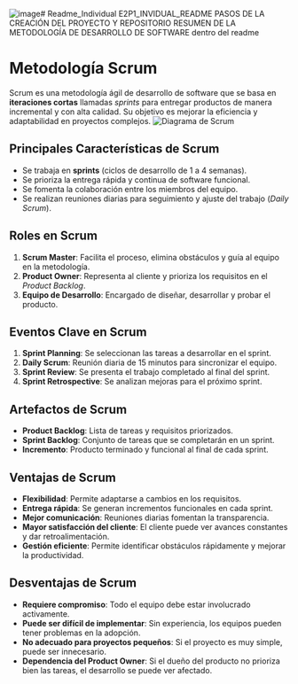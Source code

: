 ![image](https://github.com/user-attachments/assets/6b53a9ec-62d4-4796-8a89-f1a072c2a196)# Readme_Individual
E2P1_INVIDUAL_README PASOS DE LA CREACIÓN DEL PROYECTO Y REPOSITORIO RESUMEN DE LA METODOLOGÍA DE DESARROLLO DE SOFTWARE dentro del readme
# Metodología Scrum

Scrum es una metodología ágil de desarrollo de software que se basa en **iteraciones cortas** llamadas *sprints* para entregar productos de manera incremental y con alta calidad. Su objetivo es mejorar la eficiencia y adaptabilidad en proyectos complejos.
![Diagrama de Scrum](https://th.bing.com/th/id/OIP.ouMQj_tvjWtPur2nFu7-ngHaFj?rs=1&pid=ImgDetMain)


## Principales Características de Scrum

- Se trabaja en **sprints** (ciclos de desarrollo de 1 a 4 semanas).
- Se prioriza la entrega rápida y continua de software funcional.
- Se fomenta la colaboración entre los miembros del equipo.
- Se realizan reuniones diarias para seguimiento y ajuste del trabajo (*Daily Scrum*).

## Roles en Scrum

1. **Scrum Master**: Facilita el proceso, elimina obstáculos y guía al equipo en la metodología.
2. **Product Owner**: Representa al cliente y prioriza los requisitos en el *Product Backlog*.
3. **Equipo de Desarrollo**: Encargado de diseñar, desarrollar y probar el producto.

## Eventos Clave en Scrum

1. **Sprint Planning**: Se seleccionan las tareas a desarrollar en el sprint.
2. **Daily Scrum**: Reunión diaria de 15 minutos para sincronizar el equipo.
3. **Sprint Review**: Se presenta el trabajo completado al final del sprint.
4. **Sprint Retrospective**: Se analizan mejoras para el próximo sprint.

## Artefactos de Scrum

- **Product Backlog**: Lista de tareas y requisitos priorizados.
- **Sprint Backlog**: Conjunto de tareas que se completarán en un sprint.
- **Incremento**: Producto terminado y funcional al final de cada sprint.

## Ventajas de Scrum 

- **Flexibilidad**: Permite adaptarse a cambios en los requisitos.
- **Entrega rápida**: Se generan incrementos funcionales en cada sprint.
- **Mejor comunicación**: Reuniones diarias fomentan la transparencia.
- **Mayor satisfacción del cliente**: El cliente puede ver avances constantes y dar retroalimentación.
- **Gestión eficiente**: Permite identificar obstáculos rápidamente y mejorar la productividad.

## Desventajas de Scrum 

- **Requiere compromiso**: Todo el equipo debe estar involucrado activamente.
- **Puede ser difícil de implementar**: Sin experiencia, los equipos pueden tener problemas en la adopción.
- **No adecuado para proyectos pequeños**: Si el proyecto es muy simple, puede ser innecesario.
- **Dependencia del Product Owner**: Si el dueño del producto no prioriza bien las tareas, el desarrollo se puede ver afectado.

